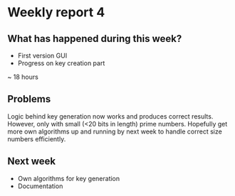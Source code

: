 # Weekly report 4

## What has happened during this week?

- First version GUI
- Progress on key creation part

~ 18 hours

## Problems

Logic behind key generation now works and produces correct results. However, only with small (<20 bits in length) prime numbers. Hopefully get more own algorithms up and running by next week to handle correct size numbers efficiently.

## Next week

- Own algorithms for key generation
- Documentation
